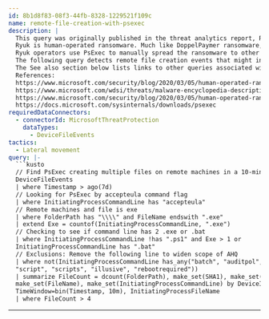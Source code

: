 ```yaml
---
id: 8b1d8f83-08f3-44fb-8328-1229521f109c
name: remote-file-creation-with-psexec
description: |
  This query was originally published in the threat analytics report, Ryuk ransomware. There is also a related blog.
  Ryuk is human-operated ransomware. Much like DoppelPaymer ransomware, Ryuk is spread manually, often on networks that are already infected with Trickbot.
  Ryuk operators use PsExec to manually spread the ransomware to other devices.
  The following query detects remote file creation events that might indicate an active attack.
  The See also section below lists links to other queries associated with Ryuk ransomware.
  References:
  https://www.microsoft.com/security/blog/2020/03/05/human-operated-ransomware-attacks-a-preventable-disaster/
  https://www.microsoft.com/wdsi/threats/malware-encyclopedia-description?Name=Ransom:Win32/Ryuk&threatId=-2147232689
  https://www.microsoft.com/security/blog/2020/03/05/human-operated-ransomware-attacks-a-preventable-disaster/
  https://docs.microsoft.com/sysinternals/downloads/psexec
requiredDataConnectors:
  - connectorId: MicrosoftThreatProtection
    dataTypes:
      - DeviceFileEvents
tactics:
  - Lateral movement
query: |-
  ```kusto
  // Find PsExec creating multiple files on remote machines in a 10-minute window
  DeviceFileEvents
  | where Timestamp > ago(7d)
  // Looking for PsExec by accepteula command flag
  | where InitiatingProcessCommandLine has "accepteula"
  // Remote machines and file is exe
  | where FolderPath has "\\\\" and FileName endswith ".exe"
  | extend Exe = countof(InitiatingProcessCommandLine, ".exe")
  // Checking to see if command line has 2 .exe or .bat
  | where InitiatingProcessCommandLine !has ".ps1" and Exe > 1 or
  InitiatingProcessCommandLine has ".bat"
  // Exclusions: Remove the following line to widen scope of AHQ
  | where not(InitiatingProcessCommandLine has_any("batch", "auditpol",
  "script", "scripts", "illusive", "rebootrequired"))
  | summarize FileCount = dcount(FolderPath), make_set(SHA1), make_set(FolderPath),
  make_set(FileName), make_set(InitiatingProcessCommandLine) by DeviceId,
  TimeWindow=bin(Timestamp, 10m), InitiatingProcessFileName
  | where FileCount > 4
  ```
---
```


